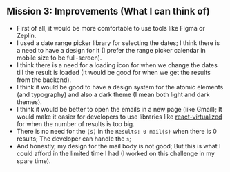 ## Mission 3: Improvements (What I can think of)
* First of all, it would be more comfortable to use tools like Figma or Zeplin.
* I used a date range picker library for selecting the dates; I think there is a need to have a design for it (I prefer the range picker calendar in mobile size to be full-screen).
* I think there is a need for a loading icon for when we change the dates till the result is loaded (It would be good for when we get the results from the backend).
* I think it would be good to have a design system for the atomic elements (and typography) and also a dark theme (I mean both light and dark themes).
* I think it would be better to open the emails in a new page (like Gmail); It would make it easier for developers to use libraries like [react-virtualized](https://github.com/bvaughn/react-virtualized) for when the number of results is too big.
* There is no need for the `(s)` in the `Results: 0 mail(s)` when there is 0 results; The developer can handle the `s`;
* And honestly, my design for the mail body is not good; But this is what I could afford in the limited time I had (I worked on this challenge in my spare time).